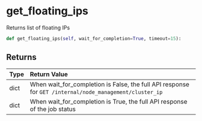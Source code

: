 # get\_floating\_ips

Returns list of floating IPs

```python
def get_floating_ips(self, wait_for_completion=True, timeout=15):
```

## Returns

| Type | Return Value |
| :--- | :--- |
| dict | When wait\_for\_completion is False, the full API response for `GET /internal/node_management/cluster_ip` |
| dict | When wait\_for\_completion is True, the full API response of the job status |

